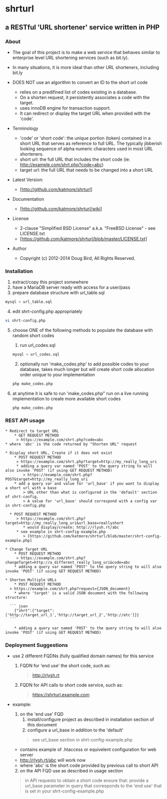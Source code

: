 # shrturl #
## a RESTful 'URL shortener' service written in PHP ##

### About ###
* The goal of this project is to make a web service that behaves similar to enterprise level URL shortening services (such as bit.ly).
* In many situations, it is more ideal than other URL shorteners, including bit.ly
* DOES NOT use an algorithm to convert an ID to the short url code
   * relies on a predifined list of codes existing in a database.
   * On a shorten request, it persistently associates a code with the target.
   * uses innoDB engine for transaction support.
   * It can redirect or display the target URL when provided with the 'code'.

* Terminology
   * 'code' or 'short code': the unique portion (token) contained in a short URL
	that serves as reference to full URL. The typically jibberish looking sequence of alpha numeric
	characters used in most URL shorteners.
   * short url: the full URL that includes the short code (ie: http://example.com/shrt.php?code=abc)
   * target url: the full URL that needs to be changed into a short URL

* Latest Version:
   * [http://github.com/katmore/shrturl]

* Documentation
   * [http://github.com/katmore/shrturl/wiki]

* License
   * 2-clause "Simplified BSD License" a.k.a. "FreeBSD License" - see LICENSE.txt
   * [https://github.com/katmore/shrturl/blob/master/LICENSE.txt]

* Author
   * Copyright (c) 2012-2014 Doug Bird, All Rights Reserved.

### Installation ###
   1. extract/copy this project somewhere
   2. have a MariaDB server ready with access for a user/pass 
   3. prepare database structure with url_table.sql
   
   ``` sh
   mysql < url_table.sql
   ```
 
   4. edit shrt-config.php appropriately
   ``` sh
   vi shrt-config.php
   ```
   5. choose ONE of the following methods to populate the database with random short codes
      1. run url_codes.sql
      ``` sh
      mysql < url_codes.sql
      ```
      
      2. optionally run 'make_codes.php' to add possible codes to your database, takes much longer but will create short code allocation order unique to your implementation
      ``` sh
      php make_codes.php
      ```
      
   6. at anytime it is safe to run 'make_codes.php" run on a live running implementation to create more available short codes
     
      ``` sh
      php make_codes.php
      ```
	
### REST API usage ###
	* Redirect to target URL
		* GET REQUEST METHOD
         > https://example.com/shrt.php?code=abc
	* where 'abc' is the code returned by "Shorten URL" request
		
	* Display short URL, Create if it does not exist
		* POST REQUEST METHOD
         > https://example.com/shrt.php?target=http://my_really_long_uri
         * adding a query var named 'POST' to the query string to will also invoke 'POST' (if using GET REQUEST METHOD)
            > https://example.com/shrt.php?POST&target=http://my_really_long_uri
	   	* add a query var and value for 'url_base' if you want to display a short url with a base
	   		> URL other than what is configured in the 'default' section of shrt-config.
            > A value for 'url_base' should correspond with a config var in shrt-config.php
      		
      * POST REQUEST METHOD
         > https://example.com/shrt.php?target=http://my_really_long_uri&url_base=reallyshort
			* would display/create: http://rlysh.rt/abc
         * see example in shrt-config-example.php
            > [https://github.com/katmore/shrturl/blob/master/shrt-config-example.php]
		
	* Change Target URL
		* POST REQUEST METHOD
         > https://example.com/shrt.php?changeTarget=http://a_different_really_long_uri&code=abc
		* adding a query var named 'POST' to the query string to will also invoke 'POST' (if using GET REQUEST METHOD)
	
	* Shorten Multiple URLs
		* POST REQUEST METHOD
      > https://example.com/shrt.php?request={JSON_document}
		* where 'target' is a valid JSON document with the following structure:

      ``` json
		{"shrt":{"target":['http://target_url_1','http://target_url_2','http://etc']}}
      ```
      
		* adding a query var named 'POST' to the query string to will also invoke 'POST' (if using GET REQUEST METHOD)
		

### Deployment Suggestions ###
* use 2 different FQDNs (fully qualified domain names) for this service
   1. FQDN for 'end use' the short code, such as: 
      > http://rlysh.rt
   2. FQDN for API calls to short code service, such as:
      > https://shrturl.example.com
* example:
   1. on the 'end use' FQD
      1. install/configure project as described in installation section of this document
      2. configure a url_base in addition to the 'default'
      > see url_base section in shrt-config-example.php
	* contains example of .htaccess or equivelent configuration for web server
	* http://rlysh.rt/abc will work now
	* where 'abc' is the short code provided by previous call to short API
				
   2. on the API FQD use as described in usage section
   > in API requests to obtain a short code ensure that:
   > provide a url_base parameter in query that corresponds to the 'end use' 
   > that is set in your shrt-config-example.php
				
		



	
